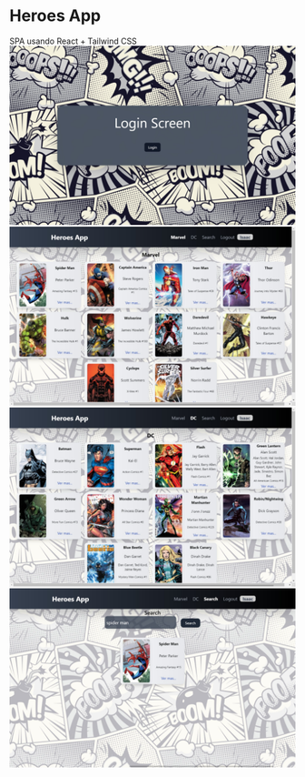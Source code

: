 # Heroes App
SPA usando React + Tailwind CSS
![Login Screen](./screenshots/LoginScreen.png)
![Marvel Screen](./screenshots/MarvelScreen.png)
![DC Screen](./screenshots/DCScreen.png)
![Search Screen](./screenshots/SearchScreen.png)


